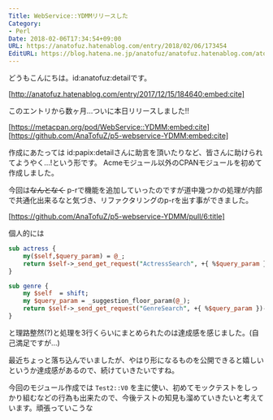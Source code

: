 ```yaml
---
Title: WebService::YDMMリリースした
Category:
- Perl
Date: 2018-02-06T17:34:54+09:00
URL: https://anatofuz.hatenablog.com/entry/2018/02/06/173454
EditURL: https://blog.hatena.ne.jp/anatofuz/anatofuz.hatenablog.com/atom/entry/8599973812344357653
---
```


どうもこんにちは。id:anatofuz:detailです。


[http://anatofuz.hatenablog.com/entry/2017/12/15/184640:embed:cite]

このエントリから数ヶ月…ついに本日リリースしました!!


[https://metacpan.org/pod/WebService::YDMM:embed:cite]
[https://github.com/AnaTofuZ/p5-webservice-YDMM:embed:cite]

作成にあたっては id:papix:detailさんに助言を頂いたりなど、皆さんに助けられてようやく…!という形です。
Acmeモジュール以外のCPANモジュールを初めて作成しました。


今回は~~なんとなく~~ p-rで機能を追加していったのですが道中幾つかの処理が内部で共通化出来るなと気づき、リファクタリングのp-rを出す事ができました。


[https://github.com/AnaTofuZ/p5-webservice-YDMM/pull/6:title]

個人的には
```Perl
sub actress {
    my($self,$query_param) = @_;
    return $self->_send_get_request("ActressSearch", +{ %$query_param })->{result};
}

sub genre {
    my $self  = shift;
    my $query_param = _suggestion_floor_param(@_);
    return $self->_send_get_request("GenreSearch", +{ %$query_param })->{result};
}
```

と理路整然(?)と処理を3行くらいにまとめられたのは達成感を感じました。(自己満足ですが…)


最近ちょっと落ち込んでいましたが、やはり形になるものを公開できると嬉しいというか達成感があるので、続けていきたいですね。

今回のモジュール作成では `Test2::V0` を主に使い、初めてモックテストをしっかり組むなどの行為も出来たので、今後テストの知見も溜めていきたいと考えています。頑張っていこうな
